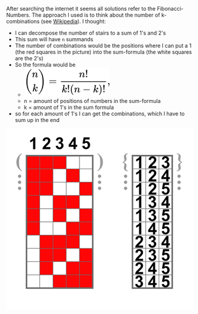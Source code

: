 After searching the internet it seems all solutions refer to the Fibonacci-Numbers.
The approach I used is to think about the number of k-combinations (see [Wikipedia](https://en.wikipedia.org/wiki/Combination)).
I thought: 
* I can decompose the number of stairs to a sum of 1's and 2's
* This sum will have `n` summands
* The number of combinations would be the positions where I can put a 1 (the red squares in the picture) into the sum-formula (the white squares are the 2's)
* So the formula would be 
  * ![alt text](formula.svg "Formula")
  * n = amount of positions of numbers in the sum-formula
  * k = amount of 1's in the sum formula
* so for each amount of 1's I can get the combinations, which I have to sum up in the end

![alt text](combination.png "Picture from Wikipedia - Combination")